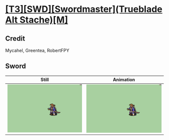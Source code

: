 # [\[T3\]\[SWD\]\[Swordmaster\]\(Trueblade Alt Stache\)\[M\]](../)

## Credit

Mycahel, Greentea, RobertFPY
	
## Sword

| Still | Animation |
| :---: | :-------: |
| ![Sword still](./Sword_000.png) | ![Sword animation](./Sword.gif) |
